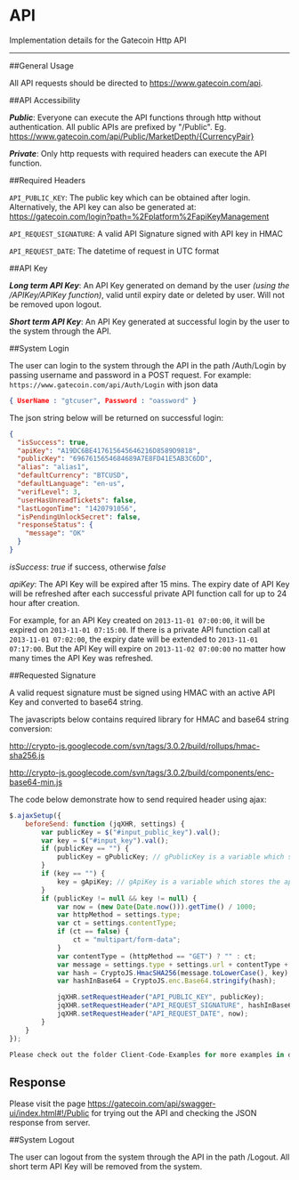 API
===

Implementation details for the Gatecoin Http API

---
##General Usage

All API requests should be directed to https://www.gatecoin.com/api.


##API Accessibility

__*Public*__: Everyone can execute the API functions through http without authentication. All public APIs are prefixed by "/Public". Eg. https://www.gatecoin.com/api/Public/MarketDepth/{CurrencyPair}

__*Private*__: Only http requests with required headers can execute the API function.


##Required Headers

`API_PUBLIC_KEY`: The public key which can be obtained after login. Alternatively, the API key can also be generated at:  https://gatecoin.com/login?path=%2Fplatform%2FapiKeyManagement

`API_REQUEST_SIGNATURE`: A valid API Signature signed with API key in HMAC

`API_REQUEST_DATE`: The datetime of request in UTC format


##API Key

__*Long term API Key*__: An API Key generated on demand by the user *(using the /APIKey/APIKey function)*, valid until expiry date or deleted by user. Will not be removed upon logout.

__*Short term API Key*__: An API Key generated at successful login by the user to the system through the API.

##System Login

The user can login to the system through the API in the path /Auth/Login by passing username and password in a POST request. For example: `https://www.gatecoin.com/api/Auth/Login` with json data 
```json
{ UserName : "gtcuser", Password : "oassword" }
```
The json string below will be returned on successful login:
```json
{
  "isSuccess": true,
  "apiKey": "A19DC6BE417615645646216D8589D9818",
  "publicKey": "6967615654684689A7E8FD41E5AB3C6DD",
  "alias": "alias1",
  "defaultCurrency": "BTCUSD",
  "defaultLanguage": "en-us",
  "verifLevel": 3,
  "userHasUnreadTickets": false,
  "lastLogonTime": "1420791056",
  "isPendingUnlockSecret": false,
  "responseStatus": {
    "message": "OK"
  }
}
```

*isSuccess*: *true* if success, otherwise *false*

*apiKey*: The API Key will be expired after 15 mins. The expiry date of API Key will be refreshed after each successful private API function call for up to 24 hour after creation.

For example, for an API Key created on `2013-11-01 07:00:00`, it will be expired on `2013-11-01 07:15:00`. If there is a private API function call at `2013-11-01 07:02:00`, the expiry date will be extended to `2013-11-01 07:17:00`. But the API Key will expire on `2013-11-02 07:00:00` no matter how many times the API Key was refreshed.

##Requested Signature

A valid request signature must be signed using HMAC with an active API Key and converted to base64 string.

The javascripts below contains required library for HMAC and base64 string conversion:

http://crypto-js.googlecode.com/svn/tags/3.0.2/build/rollups/hmac-sha256.js

http://crypto-js.googlecode.com/svn/tags/3.0.2/build/components/enc-base64-min.js

The code below demonstrate how to send required header using ajax:

```javascript
$.ajaxSetup({
	beforeSend: function (jqXHR, settings) {
		var publicKey = $("#input_public_key").val();
		var key = $("#input_key").val();
		if (publicKey == "") {
			publicKey = gPublicKey; // gPublicKey is a variable which stores the publicKey when login
		}
		if (key == "") {
			key = gApiKey; // gApiKey is a variable which stores the apiKey when login
		}
		if (publicKey != null && key != null) {
			var now = (new Date(Date.now())).getTime() / 1000;
			var httpMethod = settings.type;
			var ct = settings.contentType;
			if (ct == false) {
				ct = "multipart/form-data";
			}
			var contentType = (httpMethod == "GET") ? "" : ct;
			var message = settings.type + settings.url + contentType + now;
			var hash = CryptoJS.HmacSHA256(message.toLowerCase(), key);
			var hashInBase64 = CryptoJS.enc.Base64.stringify(hash);

			jqXHR.setRequestHeader("API_PUBLIC_KEY", publicKey);
			jqXHR.setRequestHeader("API_REQUEST_SIGNATURE", hashInBase64);
			jqXHR.setRequestHeader("API_REQUEST_DATE", now);
		}
	}
});

Please check out the folder Client-Code-Examples for more examples in different programming languages.
```
## Response 
Please visit the page https://gatecoin.com/api/swagger-ui/index.html#!/Public for trying out the API and checking the JSON response from server.

##System Logout

The user can logout from the system through the API in the path /Logout. All short term API Key will be removed from the system.



